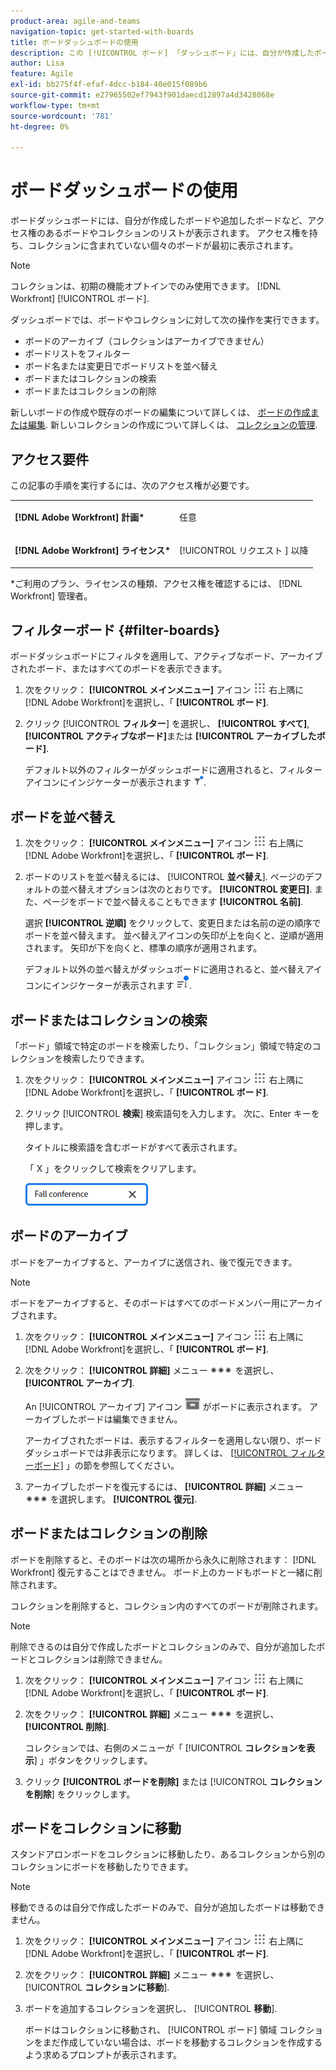 ```yaml
---
product-area: agile-and-teams
navigation-topic: get-started-with-boards
title: ボードダッシュボードの使用
description: この [!UICONTROL ボード] 「ダッシュボード」には、自分が作成したボードや追加したボードなど、アクセス権のあるボードの一覧が表示されます。
author: Lisa
feature: Agile
exl-id: bb275f4f-efaf-4dcc-b184-40e015f089b6
source-git-commit: e27965502ef7943f901daecd12897a4d3428068e
workflow-type: tm+mt
source-wordcount: '781'
ht-degree: 0%

---
```


# ボードダッシュボードの使用

ボードダッシュボードには、自分が作成したボードや追加したボードなど、アクセス権のあるボードやコレクションのリストが表示されます。 アクセス権を持ち、コレクションに含まれていない個々のボードが最初に表示されます。

>[!NOTE]
>
>コレクションは、初期の機能オプトインでのみ使用できます。 [!DNL Workfront] [!UICONTROL ボード].

ダッシュボードでは、ボードやコレクションに対して次の操作を実行できます。

* ボードのアーカイブ（コレクションはアーカイブできません）
* ボードリストをフィルター
* ボード名または変更日でボードリストを並べ替え
* ボードまたはコレクションの検索
* ボードまたはコレクションの削除

新しいボードの作成や既存のボードの編集について詳しくは、 [ボードの作成または編集](../../agile/get-started-with-boards/create-edit-board.md). 新しいコレクションの作成について詳しくは、 [コレクションの管理](/help/quicksilver/agile/use-boards-agile-planning-tools/manage-collections.md).

## アクセス要件

この記事の手順を実行するには、次のアクセス権が必要です。

<table style="table-layout:auto"> 
 <col> 
 <col> 
 <tbody> 
  <tr> 
   <td role="rowheader"><strong>[!DNL Adobe Workfront] 計画*</strong></td> 
   <td> <p>任意</p> </td> 
  </tr> 
  <tr> 
   <td role="rowheader"><strong>[!DNL Adobe Workfront] ライセンス*</strong></td> 
   <td> <p>[!UICONTROL リクエスト ] 以降</p> </td> 
  </tr> 
 </tbody> 
</table>

&#42;ご利用のプラン、ライセンスの種類、アクセス権を確認するには、 [!DNL Workfront] 管理者。

## フィルターボード {#filter-boards}

ボードダッシュボードにフィルタを適用して、アクティブなボード、アーカイブされたボード、またはすべてのボードを表示できます。

1. 次をクリック： **[!UICONTROL メインメニュー]** アイコン ![](assets/main-menu-icon.png) 右上隅に [!DNL Adobe Workfront]を選択し、「 **[!UICONTROL ボード]**.
1. クリック [!UICONTROL **フィルター**] を選択し、 **[!UICONTROL すべて]**, **[!UICONTROL アクティブなボード]**&#x200B;または **[!UICONTROL アーカイブしたボード]**.

   デフォルト以外のフィルターがダッシュボードに適用されると、フィルターアイコンにインジケーターが表示されます ![[!UICONTROL 適用先のフィルター] dashboard](assets/boards-filterapplied-30x30.png).

## ボードを並べ替え

1. 次をクリック： **[!UICONTROL メインメニュー]** アイコン ![](assets/main-menu-icon.png) 右上隅に [!DNL Adobe Workfront]を選択し、「 **[!UICONTROL ボード]**.
1. ボードのリストを並べ替えるには、 [!UICONTROL **並べ替え**]. ページのデフォルトの並べ替えオプションは次のとおりです。 **[!UICONTROL 変更日]**. また、ページをボードで並べ替えることもできます **[!UICONTROL 名前]**.

   選択 **[!UICONTROL 逆順]** をクリックして、変更日または名前の逆の順序でボードを並べ替えます。 並べ替えアイコンの矢印が上を向くと、逆順が適用されます。 矢印が下を向くと、標準の順序が適用されます。

   デフォルト以外の並べ替えがダッシュボードに適用されると、並べ替えアイコンにインジケーターが表示されます ![適用された並べ替え](assets/sort-applied-boards.png).

## ボードまたはコレクションの検索

「ボード」領域で特定のボードを検索したり、「コレクション」領域で特定のコレクションを検索したりできます。

1. 次をクリック： **[!UICONTROL メインメニュー]** アイコン ![](assets/main-menu-icon.png) 右上隅に [!DNL Adobe Workfront]を選択し、「 **[!UICONTROL ボード]**.
1. クリック [!UICONTROL **検索**] 検索語句を入力します。 次に、Enter キーを押します。

   タイトルに検索語を含むボードがすべて表示されます。

   「 X 」をクリックして検索をクリアします。

   ![ダッシュボードでのボードの検索](assets/boards-searchbox.png)

## ボードのアーカイブ

ボードをアーカイブすると、アーカイブに送信され、後で復元できます。

>[!NOTE]
>
>ボードをアーカイブすると、そのボードはすべてのボードメンバー用にアーカイブされます。

1. 次をクリック： **[!UICONTROL メインメニュー]** アイコン ![](assets/main-menu-icon.png) 右上隅に [!DNL Adobe Workfront]を選択し、「 **[!UICONTROL ボード]**.
1. 次をクリック： **[!UICONTROL 詳細]** メニュー ![その他のメニュー](assets/more-icon-spectrum.png) を選択し、 **[!UICONTROL アーカイブ]**.

   An [!UICONTROL アーカイブ] アイコン ![アーカイブ](assets/archive-icon-spectrum-25x20.png) がボードに表示されます。 アーカイブしたボードは編集できません。

   アーカイブされたボードは、表示するフィルターを適用しない限り、ボードダッシュボードでは非表示になります。 詳しくは、 [[!UICONTROL フィルターボード]](#filter-boards) 」の節を参照してください。

1. アーカイブしたボードを復元するには、 **[!UICONTROL 詳細]** メニュー ![その他のメニューアイコン](assets/more-icon-spectrum.png) を選択します。 **[!UICONTROL 復元]**.

## ボードまたはコレクションの削除

ボードを削除すると、そのボードは次の場所から永久に削除されます： [!DNL Workfront] 復元することはできません。 ボード上のカードもボードと一緒に削除されます。

コレクションを削除すると、コレクション内のすべてのボードが削除されます。

>[!NOTE]
>
>削除できるのは自分で作成したボードとコレクションのみで、自分が追加したボードとコレクションは削除できません。

1. 次をクリック： **[!UICONTROL メインメニュー]** アイコン ![](assets/main-menu-icon.png) 右上隅に [!DNL Adobe Workfront]を選択し、「 **[!UICONTROL ボード]**.
1. 次をクリック： **[!UICONTROL 詳細]** メニュー ![[!UICONTROL その他のメニュー]](assets/more-icon-spectrum.png) を選択し、 **[!UICONTROL 削除]**.

   コレクションでは、右側のメニューが「 [!UICONTROL **コレクションを表示**] 」ボタンをクリックします。

1. クリック **[!UICONTROL ボードを削除]** または [!UICONTROL **コレクションを削除**] をクリックします。

## ボードをコレクションに移動

スタンドアロンボードをコレクションに移動したり、あるコレクションから別のコレクションにボードを移動したりできます。

>[!NOTE]
>
>移動できるのは自分で作成したボードのみで、自分が追加したボードは移動できません。

1. 次をクリック： **[!UICONTROL メインメニュー]** アイコン ![](assets/main-menu-icon.png) 右上隅に [!DNL Adobe Workfront]を選択し、「 **[!UICONTROL ボード]**.
1. 次をクリック： **[!UICONTROL 詳細]** メニュー ![[!UICONTROL その他のメニュー]](assets/more-icon-spectrum.png) を選択し、 [!UICONTROL **コレクションに移動**].
1. ボードを追加するコレクションを選択し、 [!UICONTROL **移動**].

   ボードはコレクションに移動され、 [!UICONTROL ボード] 領域
コレクションをまだ作成していない場合は、ボードを移動するコレクションを作成するよう求めるプロンプトが表示されます。
